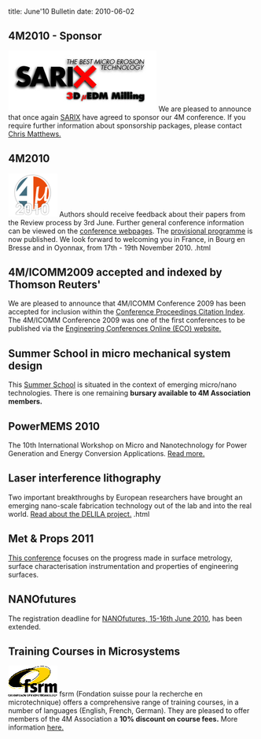 title: June'10 Bulletin
date: 2010-06-02 

<!--break-->
## 4M2010 - Sponsor


![SARIX](/images/logos/Sarix.jpg)
We are pleased to announce that once again [SARIX](http://sarix.com/) have agreed to sponsor our 4M conference. If you require further information about sponsorship packages, please contact [Chris Matthews.](mailto:matthewscw@cf.ac.uk)  
  
## 4M2010

![4M2010](/images/4m-logotight_web.png)
Authors should receive feedback about their papers from the Review process by 3rd June. Further general conference information can be viewed on the [conference webpages](/conference/2010).  The [provisional programme](/content/Provisional-Programme/Provisional-Programme.html) is now published. We look forward to welcoming you in France, in Bourg en Bresse and in Oyonnax, from 17th - 19th November 2010.  .html
    
## 4M/ICOMM2009 accepted and indexed by Thomson Reuters'

We are pleased to announce that 4M/ICOMM Conference 2009 has been accepted for inclusion within the  [Conference Proceedings Citation Index](http://thomsonreuters.com/products_services/science/science_products/a-z/conf_proceedings_citation_index). The 4M/ICOMM Conference 2009 was one of the first conferences to be published via the [Engineering Conferences Online (ECO) website.](http://eco.pepublishing.com/publications/)  

## Summer School in micro mechanical system design

This [Summer School](/event/Micro-mechanical-system-design-manufactur.html) is situated in the context of emerging micro/nano technologies. There is one remaining **bursary available to 4M Association members.**
  
## PowerMEMS 2010

The 10th International Workshop on Micro and Nanotechnology for Power Generation and Energy Conversion Applications. [Read more.](/event/PowerMEMS-201.html)
  
## Laser interference lithography

Two important breakthroughs by European researchers have brought an emerging nano-scale fabrication technology out of the lab and into the real world.  [Read about the DELILA project.](/content/Laser-interference-lithograph/Laser-interference-lithograph.html)   .html
  
## Met & Props 2011

[This conference](/event/13th-International-Conference-Metrology-and-Properties-Engineering-Surface.html) focuses on the progress made in surface metrology, surface characterisation instrumentation and properties of engineering surfaces.   
  
## NANOfutures

The registration deadline for [NANOfutures, 15-16th June 2010](http://www.nanofutures2010.eu/), has been extended.   
  
## Training Courses in Microsystems

![FSRM](/images/FSRM_LOGO_web.gif)
fsrm (Fondation suisse pour la recherche en microtechnique) offers a comprehensive range of training courses, in a number of languages (English, French, German). They are pleased to offer members of the 4M Association a <b>10% discount on course fees.</b> More information [here.](/content/fsrm-training-course/fsrm-training-course.html)